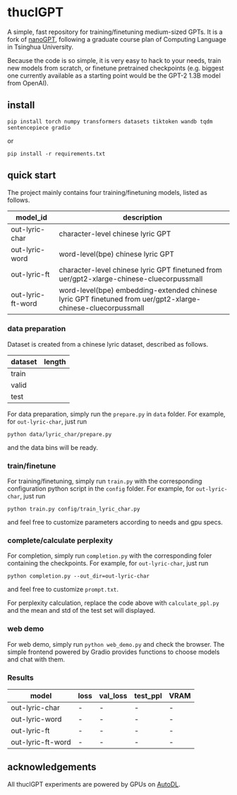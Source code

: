 
# thuclGPT

A simple, fast repository for training/finetuning medium-sized GPTs. It is a fork of [nanoGPT](https://github.com/karpathy/nanoGPT), following a graduate course plan of Computing Language in Tsinghua University.

Because the code is so simple, it is very easy to hack to your needs, train new models from scratch, or finetune pretrained checkpoints (e.g. biggest one currently available as a starting point would be the GPT-2 1.3B model from OpenAI).

## install

```
pip install torch numpy transformers datasets tiktoken wandb tqdm sentencepiece gradio
```

or

```
pip install -r requirements.txt
```

## quick start

The project mainly contains four training/finetuning models, listed as follows.

|model_id|description|
|-|-|
|out-lyric-char|character-level chinese lyric GPT|
|out-lyric-word|word-level(bpe) chinese lyric GPT|
|out-lyric-ft|character-level chinese lyric GPT finetuned from uer/gpt2-xlarge-chinese-cluecorpussmall|
|out-lyric-ft-word|word-level(bpe) embedding-extended chinese lyric GPT finetuned from uer/gpt2-xlarge-chinese-cluecorpussmall|

### data preparation

Dataset is created from a chinese lyric dataset, described as follows.

|dataset|length|
|-|-|
|train||
|valid||
|test||

For data preparation, simply run the `prepare.py` in `data` folder. For example, for `out-lyric-char`, just run

```
python data/lyric_char/prepare.py
```

and the data bins will be ready.

### train/finetune

For training/finetuning, simply run `train.py` with the corresponding configuration python script in the `config` folder. For example, for `out-lyric-char`, just run

```
python train.py config/train_lyric_char.py
```

and feel free to customize parameters according to needs and gpu specs.

### complete/calculate perplexity

For completion, simply run `completion.py` with the corresponding foler containing the checkpoints. For example, for `out-lyric-char`, just run

```
python completion.py --out_dir=out-lyric-char
```

and feel free to customize `prompt.txt`.

For perplexity calculation, replace the code above with `calculate_ppl.py` and the mean and std of the test set will displayed.

### web demo

For web demo, simply run `python web_demo.py` and check the browser. The simple frontend powered by Gradio provides functions to choose models and chat with them.

### Results

|model|loss|val_loss|test_ppl|VRAM|
|-|-|-|-|-|
|out-lyric-char|-|-|-|-|
|out-lyric-word|-|-|-|-|
|out-lyric-ft|-|-|-|-|
|out-lyric-ft-word|-|-|-|-|

## acknowledgements

All thuclGPT experiments are powered by GPUs on [AutoDL](https://www.autodl.com/).
